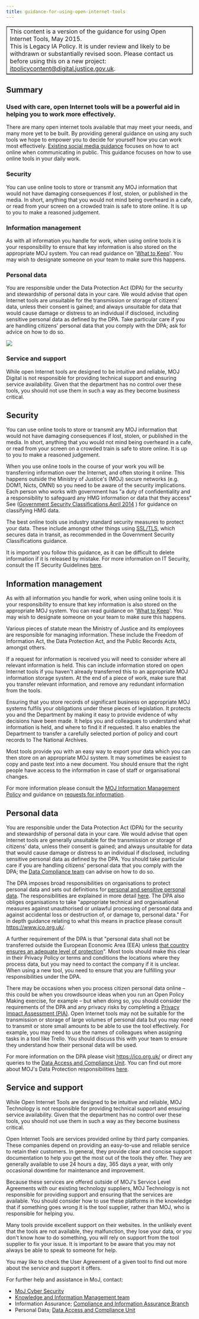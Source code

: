 ```yaml
---
title: guidance-for-using-open-internet-tools
---
```


<table border='1'>
<tr>
<td>This content is a version of the guidance for using Open Internet Tools, May 2015.<br/>
This is Legacy IA Policy. It is under review and likely to be withdrawn or substantially revised soon. Please contact us before using this on a new project: <a href="mailto:itpolicycontent@digital.justice.gov.uk?subject=guidance-for-using-open-internet-tools">itpolicycontent@digital.justice.gov.uk</a>.</td>
</tr>
</table>

## Summary

### Used with care, open Internet tools will be a powerful aid in helping you to work more effectively.

There are many open internet tools available that may meet your needs, and many more yet to be built. By providing general guidance on using any such tools we hope to empower you to decide for yourself how you can work most effectively. [Existing social media guidance](https://intranet.justice.gov.uk/documents/2015/11/social-media-policy-guidance.pdf) focuses on how to act online when communicating in public. This guidance focuses on how to use online tools in your daily work.

### Security

You can use online tools to store or transmit any MOJ information that would not have damaging consequences if lost, stolen, or published in the media. In short, anything that you would not mind being overheard in a cafe, or read from your screen on a crowded train is safe to store online. It is up to you to make a reasoned judgement.

### Information management

As with all information you handle for work, when using online tools it is your responsibility to ensure that key information is also stored on the appropriate MOJ system. You can read guidance on '[What to Keep](https://intranet.justice.gov.uk/guidance/knowledge-information/managing-information/what-to-keep/)'. You may wish to designate someone on your team to make sure this happens.

### Personal data

You are responsible under the Data Protection Act (DPA) for the security and stewardship of personal data in your care. We would advise that open Internet tools are unsuitable for the transmission or storage of citizens' data, unless their consent is gained; and always unsuitable for data that would cause damage or distress to an individual if disclosed, including sensitive personal data as defined by the DPA. Take particular care if you are handling citizens' personal data that you comply with the DPA; ask for advice on how to do so.

![](https://intranet.justice.gov.uk/app/uploads/2017/12/68351f224cff2c0bd50a5fcc85df2e6c.gif)

### Service and support

While open Internet tools are designed to be intuitive and reliable, MOJ Digital is not responsible for providing technical support and ensuring service availability. Given that the department has no control over these tools, you should not use them in such a way as they become business critical.

## Security

You can use online tools to store or transmit any MOJ information that would not have damaging consequences if lost, stolen, or published in the media. In short, anything that you would not mind being overheard in a cafe, or read from your screen on a crowded train is safe to store online. It is up to you to make a reasoned judgement.

When you use online tools in the course of your work you will be transferring information over the Internet, and often storing it online. This happens outside the Ministry of Justice's (MOJ) secure networks (e.g. DOM1, Nicts, OMNI) so you need to be aware of the security implications. Each person who works with government has "a duty of confidentiality and a responsibility to safeguard any HMG information or data that they access" See ([Government Security Classifications April 2014](https://www.gov.uk/government/publications/government-security-classifications) ) for guidance on classifying HMG data.

The best online tools use industry standard security measures to protect your data. These include amongst other things using [SSL/TLS](https://en.wikipedia.org/wiki/Transport_Layer_Security), which secures data in transit, as recommended in the Government Security Classifications guidance.

It is important you follow this guidance, as it can be difficult to delete information if it is released by mistake. For more information on IT Security, consult the IT Security Guidelines [here](https://intranet.justice.gov.uk/documents/2015/04/it-security-guidelines.pdf).

## Information management

As with all information you handle for work, when using online tools it is your responsibility to ensure that key information is also stored on the appropriate MOJ system. You can read guidance on '[What to Keep](https://intranet.justice.gov.uk/guidance/knowledge-information/managing-information/what-to-keep/)'. You may wish to designate someone on your team to make sure this happens.

Various pieces of statute mean the Ministry of Justice and its employees are responsible for managing information. These include the Freedom of Information Act, the Data Protection Act, and the Public Records Acts, amongst others.

If a request for information is received you will need to consider where all relevant information is held. This can include information stored on open Internet tools if you haven't already transferred this to an appropriate MOJ information storage system. At the end of a piece of work, make sure that you transfer relevant information, and remove any redundant information from the tools.

Ensuring that you store records of significant business on appropriate MOJ systems fulfils your obligations under these pieces of legislation. It protects you and the Department by making it easy to provide evidence of why decisions have been made. It helps you and colleagues to understand what information is held, and where to find it if requested. It also enables the Department to transfer a carefully selected portion of policy and court records to The National Archives.

Most tools provide you with an easy way to export your data which you can then store on an appropriate MOJ system. It may sometimes be easiest to copy and paste text into a new document. You should ensure that the right people have access to the information in case of staff or organisational changes.

For more information please consult the [MOJ Information Management Policy](https://intranet.justice.gov.uk/documents/2015/04/information-management-policy.pdf) and guidance on [requests for information](https://intranet.justice.gov.uk/guidance/knowledge-information/providing-information-to-the-public/freedom-of-information/).

## Personal data

You are responsible under the Data Protection Act (DPA) for the security and stewardship of personal data in your care. We would advise that open Internet tools are generally unsuitable for the transmission or storage of citizens' data, unless their consent is gained; and always unsuitable for data that would cause damage or distress to an individual if disclosed, including sensitive personal data as defined by the DPA. You should take particular care if you are handling citizens' personal data that you comply with the DPA; the [Data Compliance team](mailto:data.compliance@justice.gsi.gov.uk) can advise on how to do so.

The DPA imposes broad responsibilities on organisations to protect personal data and sets out definitions for [personal and sensitive personal data](https://ico.org.uk/for-organisations/guide-to-data-protection/key-definitions/#personal-data). The responsibilities are explained in more detail [here](https://ico.org.uk/for-organisations/guide-to-data-protection/principle-2-purposes/). The DPA also obliges organisations to take "appropriate technical and organisational measures against unauthorised or unlawful processing of personal data and against accidental loss or destruction of, or damage to, personal data." For in depth guidance relating to what this means in practice please consult <https://www.ico.org.uk/>.

A further requirement of the DPA is that "personal data shall not be transferred outside the European Economic Area (EEA) unless [that country ensures an adequate level of protection](https://ico.org.uk/for-organisations/guide-to-data-protection/principle-8-international/#adequate)". Most tools should make this clear in their Privacy Policy or terms and conditions the locations where they process data, but you may need to contact the company if it is unclear. When using a new tool, you need to ensure that you are fulfilling your responsibilities under the DPA.

There may be occasions when you process citizen personal data online – this could be when you crowdsource ideas when you run an Open Policy Making exercise, for example – but when doing so, you should consider the requirements of the DPA and any privacy risks by completing a [Privacy Impact Assessment (PIA)](https://intranet.justice.gov.uk/guidance/knowledge-information/protecting-information/privacy-impact-assessments/). Open Internet tools may not be suitable for the transmission or storage of large volumes of personal data but you may need to transmit or store small amounts to be able to use the tool effectively. For example, you may need to use the names of colleagues when assigning tasks in a tool like Trello. You should discuss this with your team to ensure they understand how their personal data will be used.

For more information on the DPA please visit <https://ico.org.uk/> or direct any queries to the [Data Access and Compliance Unit](mailto:data.access@justice.gsi.gov.uk). You can find out more about MOJ's Data Protection responsibilities [here](https://intranet.justice.gov.uk/guidance/knowledge-information/protecting-information/personal-data/).

## Service and support

While Open Internet Tools are designed to be intuitive and reliable, MOJ Technology is not responsible for providing technical support and ensuring service availability. Given that the department has no control over these tools, you should not use them in such a way as they become business critical.

Open Internet Tools are services provided online by third party companies. These companies depend on providing an easy-to-use and reliable service to retain their customers. In general, they provide clear and concise support documentation to help you get the most out of the tools they offer. They are generally available to use 24 hours a day, 365 days a year, with only occasional downtime for maintenance and improvement.

Because these services are offered outside of MOJ's Service Level Agreements with our existing technology suppliers, MOJ Technology is not responsible for providing support and ensuring that the services are available. You should consider how to use these platforms in the knowledge that if something goes wrong it is the tool supplier, rather than MOJ, who is responsible for helping you.

Many tools provide excellent support on their websites. In the unlikely event that the tools are not available, they malfunction, they lose your data, or you don't know how to do something, you will rely on support from the tool supplier to fix your issue. It is important to be aware that you may not always be able to speak to someone for help.

You may like to check the User Agreement of a given tool to find out more about the service and support it offers.

For further help and assistance in MoJ, contact:

- [MoJ Cyber Security](https://peoplefinder.service.gov.uk/teams/corporate-security-business-continuity-branch)
- [Knowledge and Information Management team](mailto:KIM@justice.gsi.gov.uk)
- Information Assurance; [Compliance and Information Assurance Branch](https://intranet.justice.gov.uk/guidance/knowledge-information/protecting-information/information-assurance-roles/)
- Personal Data; [Data Access and Compliance Unit](mailto:data.access@justice.gsi.gov.uk)
